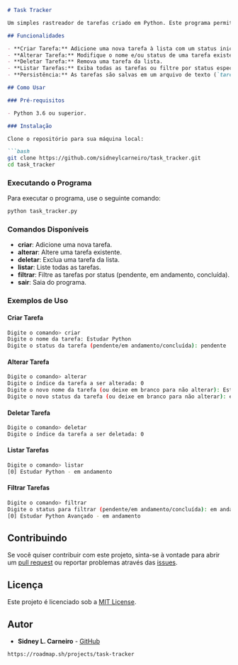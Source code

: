 
```markdown
# Task Tracker

Um simples rastreador de tarefas criado em Python. Este programa permite que você crie, altere, delete, liste e filtre tarefas através de uma interface de linha de comando (CLI). As tarefas são salvas em um arquivo de texto para persistência entre execuções.

## Funcionalidades

- **Criar Tarefa:** Adicione uma nova tarefa à lista com um status inicial (pendente, em andamento, ou concluída).
- **Alterar Tarefa:** Modifique o nome e/ou status de uma tarefa existente.
- **Deletar Tarefa:** Remova uma tarefa da lista.
- **Listar Tarefas:** Exiba todas as tarefas ou filtre por status específico.
- **Persistência:** As tarefas são salvas em um arquivo de texto (`tarefas.txt`) para que você possa acessá-las posteriormente.

## Como Usar

### Pré-requisitos

- Python 3.6 ou superior.

### Instalação

Clone o repositório para sua máquina local:

```bash
git clone https://github.com/sidneylcarneiro/task_tracker.git
cd task_tracker
```

### Executando o Programa

Para executar o programa, use o seguinte comando:

```bash
python task_tracker.py
```

### Comandos Disponíveis

- **criar**: Adicione uma nova tarefa.
- **alterar**: Altere uma tarefa existente.
- **deletar**: Exclua uma tarefa da lista.
- **listar**: Liste todas as tarefas.
- **filtrar**: Filtre as tarefas por status (pendente, em andamento, concluída).
- **sair**: Saia do programa.

### Exemplos de Uso

#### Criar Tarefa

```bash
Digite o comando> criar
Digite o nome da tarefa: Estudar Python
Digite o status da tarefa (pendente/em andamento/concluída): pendente
```

#### Alterar Tarefa

```bash
Digite o comando> alterar
Digite o índice da tarefa a ser alterada: 0
Digite o novo nome da tarefa (ou deixe em branco para não alterar): Estudar Python Avançado
Digite o novo status da tarefa (ou deixe em branco para não alterar): em andamento
```

#### Deletar Tarefa

```bash
Digite o comando> deletar
Digite o índice da tarefa a ser deletada: 0
```

#### Listar Tarefas

```bash
Digite o comando> listar
[0] Estudar Python - em andamento
```

#### Filtrar Tarefas

```bash
Digite o comando> filtrar
Digite o status para filtrar (pendente/em andamento/concluída): em andamento
[0] Estudar Python Avançado - em andamento
```

## Contribuindo

Se você quiser contribuir com este projeto, sinta-se à vontade para abrir um [pull request](https://github.com/sidneylcarneiro/task_tracker/pulls) ou reportar problemas através das [issues](https://github.com/sidneylcarneiro/task_tracker/issues).

## Licença

Este projeto é licenciado sob a [MIT License](LICENSE).

## Autor

- **Sidney L. Carneiro** - [GitHub](https://github.com/sidneylcarneiro)

```
https://roadmap.sh/projects/task-tracker